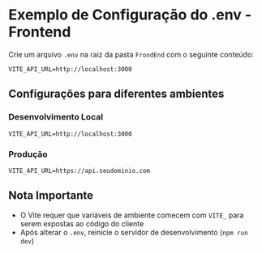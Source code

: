 # Exemplo de Configuração do .env - Frontend

Crie um arquivo `.env` na raiz da pasta `FrondEnd` com o seguinte conteúdo:

```env
VITE_API_URL=http://localhost:3000
```

## Configurações para diferentes ambientes

### Desenvolvimento Local
```env
VITE_API_URL=http://localhost:3000
```

### Produção
```env
VITE_API_URL=https://api.seudominio.com
```

## Nota Importante

- O Vite requer que variáveis de ambiente comecem com `VITE_` para serem expostas ao código do cliente
- Após alterar o `.env`, reinicie o servidor de desenvolvimento (`npm run dev`)
